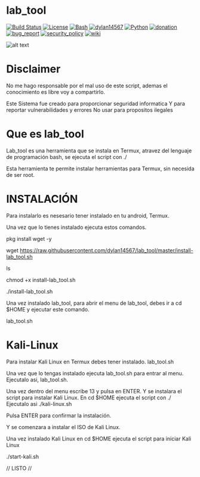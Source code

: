 # lab_tool

[![Build Status](https://img.shields.io/github/stars/dylan14567/lab_tool.svg)](https://github.com/dylan14567/lab_tool)
[![License](https://img.shields.io/github/license/dylan14567/lab_tool.svg)](https://github.com/dylan14567/lab_tool/blob/master/LICENSE)
[![Bash](https://img.shields.io/badge/language-Bash-blue.svg)](https://www.gnu.org/software/bash/)
[![dylan14567](https://img.shields.io/badge/author-dylan14567-green.svg)](https://github.com/dylan14567)
[![Python](https://img.shields.io/badge/language-Python%20-yellow.svg)](https://www.python.org)
[![donation](https://img.shields.io/badge/donation-adf.ly-purple.svg)](http://raboninco.com/23130921/donacion)
[![bug_report](https://img.shields.io/badge/bug-report-red.svg)](https://github.com/dylan14567/lab_tool/blob/master/.github/ISSUE_TEMPLATE/bug_report.md)
[![security_policy](https://img.shields.io/badge/security-policy-cyan.svg)](https://github.com/dylan14567/lab_tool/blob/master/SECURITY.md)
[![wiki](https://img.shields.io/badge/wiki-lab_tool-orange.svg)](https://github.com/dylan14567/lab_tool/wiki)


![alt text](https://raw.githubusercontent.com/dylan14567/lab_tool/master/20200521_145641.jpg)

# Disclaimer

No me hago responsable por el mal uso de este script, ademas
el conocimiento es libre voy a compartirlo.

Este Sistema fue creado para proporcionar seguridad informatica 
Y para reportar vulnerabilidades y errores 
No usar para propositos ilegales

# Que es lab_tool

Lab_tool es una herramienta que se instala en 
Termux, atravez del lenguaje de programación 
bash, se ejecuta el script con ./

Esta herramienta te permite instalar 
herramientas para Termux, sin necesida de
ser root.

# INSTALACIÓN

Para instalarlo es nesesario tener instalado
en tu android, Termux.

Una vez que lo tienes instalado ejecuta estos
comandos.

pkg install wget -y

wget https://raw.githubusercontent.com/dylan14567/lab_tool/master/install-lab_tool.sh

ls

chmod +x install-lab_tool.sh

./install-lab_tool.sh

Una vez instalado lab_tool, para abrir el menu de
lab_tool, debes ir a cd $HOME y ejecutar este comando.

lab_tool.sh

# Kali-Linux

Para instalar Kali Linux en Termux debes tener instalado.
lab_tool.sh

Una vez que lo tengas instalado ejecuta lab_tool.sh para entrar al menu.
Ejecutalo asi, lab_tool.sh.

Una vez dentro del menu escribe 13 y pulsa en ENTER.
Y se instalara el script para instalar Kali Linux.
En cd $HOME ejecuta el script con ./
Ejecutalo asi ./kali-linux.sh

Pulsa ENTER para confirmar la instalación.

Y se comenzara a instalar el ISO de Kali Linux.

Una vez instalado Kali Linux en cd $HOME ejecuta el script para iniciar Kali Linux

./start-kali.sh

// LISTO //

